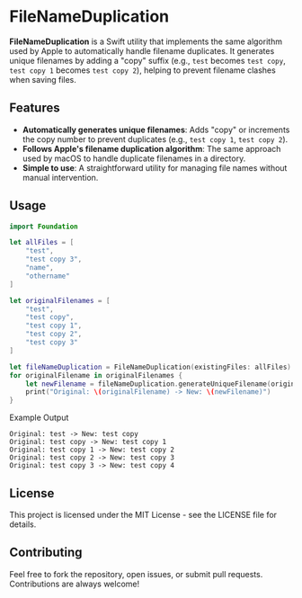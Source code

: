 # FileNameDuplication

**FileNameDuplication** is a Swift utility that implements the same algorithm used by Apple to automatically handle filename duplicates. It generates unique filenames by adding a "copy" suffix (e.g., `test` becomes `test copy`, `test copy 1` becomes `test copy 2`), helping to prevent filename clashes when saving files.

## Features

- **Automatically generates unique filenames**: Adds "copy" or increments the copy number to prevent duplicates (e.g., `test copy 1`, `test copy 2`).
- **Follows Apple's filename duplication algorithm**: The same approach used by macOS to handle duplicate filenames in a directory.
- **Simple to use**: A straightforward utility for managing file names without manual intervention.

## Usage

```swift
import Foundation

let allFiles = [
    "test",
    "test copy 3",
    "name",
    "othername"
]

let originalFilenames = [
    "test",
    "test copy",
    "test copy 1",
    "test copy 2",
    "test copy 3"
]

let fileNameDuplication = FileNameDuplication(existingFiles: allFiles)
for originalFilename in originalFilenames {
    let newFilename = fileNameDuplication.generateUniqueFilename(originalName: originalFilename)
    print("Original: \(originalFilename) -> New: \(newFilename)")
}
```

Example Output
```
Original: test -> New: test copy
Original: test copy -> New: test copy 1
Original: test copy 1 -> New: test copy 2
Original: test copy 2 -> New: test copy 3
Original: test copy 3 -> New: test copy 4
```
## License

This project is licensed under the MIT License - see the LICENSE file for details.

## Contributing

Feel free to fork the repository, open issues, or submit pull requests. Contributions are always welcome!
